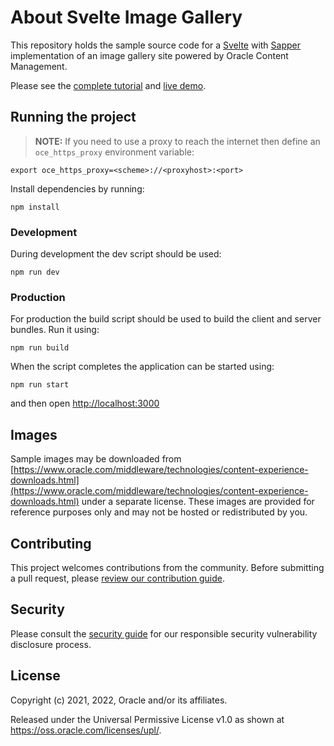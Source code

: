 # About Svelte Image Gallery

This repository holds the sample source code for a [Svelte](https://svelte.dev) with [Sapper](https://sapper.svelte.dev) implementation of an image gallery site powered by Oracle Content Management.

Please see the [complete tutorial](https://www.oracle.com/pls/topic/lookup?ctx=cloud&id=oce-svelte-gallery-sample) and [live demo](https://headless.mycontentdemo.com/samples/oce-svelte-gallery-sample).

## Running the project

> **NOTE:** If you need to use a proxy to reach the internet then define an `oce_https_proxy` environment variable:

```shell
export oce_https_proxy=<scheme>://<proxyhost>:<port>
```

Install dependencies by running:

```shell
npm install
```

### Development

During development the dev script should be used:

```shell
npm run dev
```

### Production

For production the build script should be used to build the client and server bundles. Run it using:

```shell
npm run build
```

When the script completes the application can be started using:

```shell
npm run start
```

and then open [http://localhost:3000](http://localhost:3000)

## Images

Sample images may be downloaded from [https://www.oracle.com/middleware/technologies/content-experience-downloads.html](https://www.oracle.com/middleware/technologies/content-experience-downloads.html) under a separate license.  These images are provided for reference purposes only and may not be hosted or redistributed by you.

## Contributing

This project welcomes contributions from the community. Before submitting a pull
request, please [review our contribution guide](./CONTRIBUTING.md).

## Security

Please consult the [security guide](./SECURITY.md) for our responsible security
vulnerability disclosure process.

## License

Copyright (c) 2021, 2022, Oracle and/or its affiliates.

Released under the Universal Permissive License v1.0 as shown at
<https://oss.oracle.com/licenses/upl/>.
